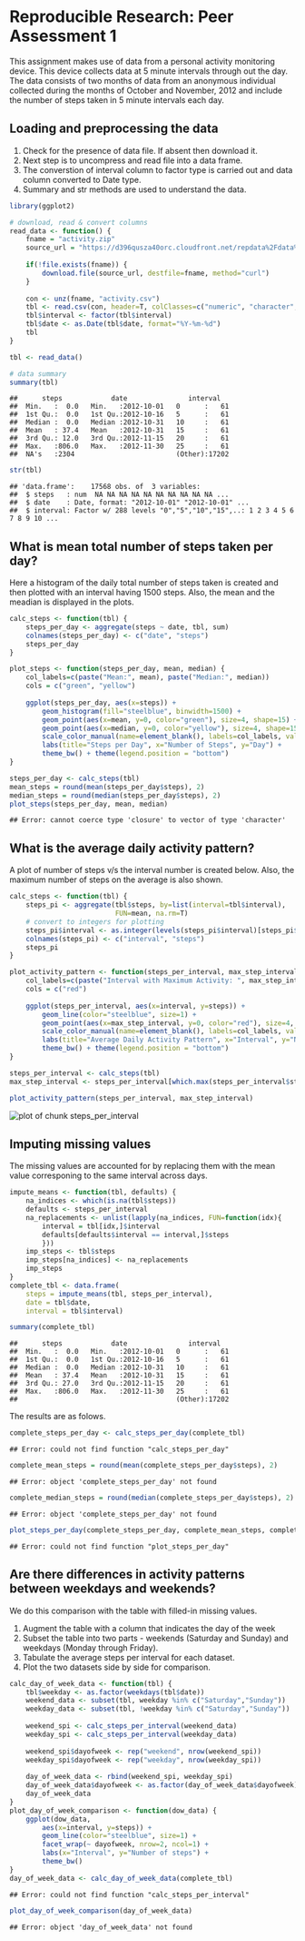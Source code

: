 # Reproducible Research: Peer Assessment 1

This assignment makes use of data from a personal activity monitoring device. This device collects data at 5 minute intervals through out the day. The data consists of two months of data from an anonymous individual collected during the months of October and November, 2012 and include the number of steps taken in 5 minute intervals each day.

## Loading and preprocessing the data

1. Check for the presence of data file. If absent then download it.
2. Next step is to uncompress and read file into a data frame.
3. The converstion of interval column to factor type is carried out and data column converted to Date type.
4. Summary and str methods are used to understand the data.


```r
library(ggplot2) 

# download, read & convert columns 
read_data <- function() {
    fname = "activity.zip"
    source_url = "https://d396qusza40orc.cloudfront.net/repdata%2Fdata%2Factivity.zip"
    
    if(!file.exists(fname)) {
        download.file(source_url, destfile=fname, method="curl")
    }
    
    con <- unz(fname, "activity.csv")
    tbl <- read.csv(con, header=T, colClasses=c("numeric", "character", "numeric"))
    tbl$interval <- factor(tbl$interval)
    tbl$date <- as.Date(tbl$date, format="%Y-%m-%d")
    tbl
}

tbl <- read_data()

# data summary
summary(tbl)
```

```
##      steps            date               interval    
##  Min.   :  0.0   Min.   :2012-10-01   0      :   61  
##  1st Qu.:  0.0   1st Qu.:2012-10-16   5      :   61  
##  Median :  0.0   Median :2012-10-31   10     :   61  
##  Mean   : 37.4   Mean   :2012-10-31   15     :   61  
##  3rd Qu.: 12.0   3rd Qu.:2012-11-15   20     :   61  
##  Max.   :806.0   Max.   :2012-11-30   25     :   61  
##  NA's   :2304                         (Other):17202
```

```r
str(tbl)
```

```
## 'data.frame':	17568 obs. of  3 variables:
##  $ steps   : num  NA NA NA NA NA NA NA NA NA NA ...
##  $ date    : Date, format: "2012-10-01" "2012-10-01" ...
##  $ interval: Factor w/ 288 levels "0","5","10","15",..: 1 2 3 4 5 6 7 8 9 10 ...
```

## What is mean total number of steps taken per day?

Here a histogram of the daily total number of steps taken is created and then plotted with an interval having 1500 steps. Also, the mean and the meadian is displayed in the plots.


```r
calc_steps <- function(tbl) {
    steps_per_day <- aggregate(steps ~ date, tbl, sum)
    colnames(steps_per_day) <- c("date", "steps")
    steps_per_day
}

plot_steps <- function(steps_per_day, mean, median) {
    col_labels=c(paste("Mean:", mean), paste("Median:", median))
    cols = c("green", "yellow")
    
    ggplot(steps_per_day, aes(x=steps)) + 
        geom_histogram(fill="steelblue", binwidth=1500) + 
        geom_point(aes(x=mean, y=0, color="green"), size=4, shape=15) + 
        geom_point(aes(x=median, y=0, color="yellow"), size=4, shape=15) + 
        scale_color_manual(name=element_blank(), labels=col_labels, values=cols) + 
        labs(title="Steps per Day", x="Number of Steps", y="Day") + 
        theme_bw() + theme(legend.position = "bottom")    
}

steps_per_day <- calc_steps(tbl)
mean_steps = round(mean(steps_per_day$steps), 2)
median_steps = round(median(steps_per_day$steps), 2)
plot_steps(steps_per_day, mean, median)
```

```
## Error: cannot coerce type 'closure' to vector of type 'character'
```

## What is the average daily activity pattern?

A plot of number of steps v/s the interval number is created below. Also, the maximum number of steps on the average is also shown.



```r
calc_steps <- function(tbl) {
    steps_pi <- aggregate(tbl$steps, by=list(interval=tbl$interval),
                          FUN=mean, na.rm=T)
    # convert to integers for plotting
    steps_pi$interval <- as.integer(levels(steps_pi$interval)[steps_pi$interval])
    colnames(steps_pi) <- c("interval", "steps")
    steps_pi
}

plot_activity_pattern <- function(steps_per_interval, max_step_interval) {
    col_labels=c(paste("Interval with Maximum Activity: ", max_step_interval))
    cols = c("red")
    
    ggplot(steps_per_interval, aes(x=interval, y=steps)) +   
        geom_line(color="steelblue", size=1) +  
        geom_point(aes(x=max_step_interval, y=0, color="red"), size=4, shape=15) +  
        scale_color_manual(name=element_blank(), labels=col_labels, values=cols) +     
        labs(title="Average Daily Activity Pattern", x="Interval", y="Number of steps") +  
        theme_bw() + theme(legend.position = "bottom")
}

steps_per_interval <- calc_steps(tbl)
max_step_interval <- steps_per_interval[which.max(steps_per_interval$steps),]$interval

plot_activity_pattern(steps_per_interval, max_step_interval)
```

![plot of chunk steps_per_interval](figure/steps_per_interval.png) 

## Imputing missing values

The missing values are accounted for by replacing them with the mean value corresponing to the same interval across days. 



```r
impute_means <- function(tbl, defaults) {
    na_indices <- which(is.na(tbl$steps))
    defaults <- steps_per_interval
    na_replacements <- unlist(lapply(na_indices, FUN=function(idx){
        interval = tbl[idx,]$interval
        defaults[defaults$interval == interval,]$steps
        }))
    imp_steps <- tbl$steps
    imp_steps[na_indices] <- na_replacements
    imp_steps
}
complete_tbl <- data.frame(  
    steps = impute_means(tbl, steps_per_interval),  
    date = tbl$date,  
    interval = tbl$interval)

summary(complete_tbl)
```

```
##      steps            date               interval    
##  Min.   :  0.0   Min.   :2012-10-01   0      :   61  
##  1st Qu.:  0.0   1st Qu.:2012-10-16   5      :   61  
##  Median :  0.0   Median :2012-10-31   10     :   61  
##  Mean   : 37.4   Mean   :2012-10-31   15     :   61  
##  3rd Qu.: 27.0   3rd Qu.:2012-11-15   20     :   61  
##  Max.   :806.0   Max.   :2012-11-30   25     :   61  
##                                       (Other):17202
```

The results are as folows.


```r
complete_steps_per_day <- calc_steps_per_day(complete_tbl)
```

```
## Error: could not find function "calc_steps_per_day"
```

```r
complete_mean_steps = round(mean(complete_steps_per_day$steps), 2)
```

```
## Error: object 'complete_steps_per_day' not found
```

```r
complete_median_steps = round(median(complete_steps_per_day$steps), 2)
```

```
## Error: object 'complete_steps_per_day' not found
```

```r
plot_steps_per_day(complete_steps_per_day, complete_mean_steps, complete_median_steps)
```

```
## Error: could not find function "plot_steps_per_day"
```

## Are there differences in activity patterns between weekdays and weekends?

We do this comparison with the table with filled-in missing values.

1. Augment the table with a column that indicates the day of the week
2. Subset the table into two parts - weekends (Saturday and Sunday) and weekdays (Monday through Friday).
3. Tabulate the average steps per interval for each dataset.
4. Plot the two datasets side by side for comparison.


```r
calc_day_of_week_data <- function(tbl) {
    tbl$weekday <- as.factor(weekdays(tbl$date))
    weekend_data <- subset(tbl, weekday %in% c("Saturday","Sunday"))
    weekday_data <- subset(tbl, !weekday %in% c("Saturday","Sunday"))
    
    weekend_spi <- calc_steps_per_interval(weekend_data)
    weekday_spi <- calc_steps_per_interval(weekday_data)
    
    weekend_spi$dayofweek <- rep("weekend", nrow(weekend_spi))
    weekday_spi$dayofweek <- rep("weekday", nrow(weekday_spi))
    
    day_of_week_data <- rbind(weekend_spi, weekday_spi)
    day_of_week_data$dayofweek <- as.factor(day_of_week_data$dayofweek)
    day_of_week_data
}
plot_day_of_week_comparison <- function(dow_data) {
    ggplot(dow_data, 
        aes(x=interval, y=steps)) + 
        geom_line(color="steelblue", size=1) + 
        facet_wrap(~ dayofweek, nrow=2, ncol=1) +
        labs(x="Interval", y="Number of steps") +
        theme_bw()
}
day_of_week_data <- calc_day_of_week_data(complete_tbl)
```

```
## Error: could not find function "calc_steps_per_interval"
```

```r
plot_day_of_week_comparison(day_of_week_data)
```

```
## Error: object 'day_of_week_data' not found
```

